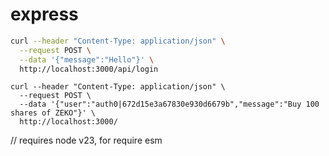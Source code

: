 # express

```sh
curl --header "Content-Type: application/json" \
  --request POST \
  --data '{"message":"Hello"}' \
  http://localhost:3000/api/login
```

```
curl --header "Content-Type: application/json" \
  --request POST \
  --data '{"user":"auth0|672d15e3a67830e930d6679b","message":"Buy 100 shares of ZEKO"}' \
  http://localhost:3000/
```


// requires node v23, for require esm
